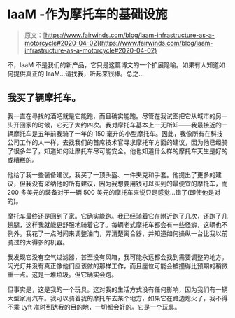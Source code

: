 # IaaM -作为摩托车的基础设施

> 原文：[https://www.fairwinds.com/blog/iaam-infrastructure-as-a-motorcycle#2020-04-02](https://www.fairwinds.com/blog/iaam-infrastructure-as-a-motorcycle#2020-04-02)

不，IaaM 不是我们的新产品，它只是这篇博文的一个扩展隐喻。如果有人知道如何提供真正的 IaaM…请找我，听起来很棒。总之…

## **我买了辆摩托车。**

我一直在寻找的酒吧就是它能跑，而且确实能跑。尽管在我试图把它从城市的另一头开回家的时候，它死了大约四次。我对摩托车基本上一无所知——我最接近的一辆摩托车是五年前我骑了一年的 150 毫升的小型摩托车。因此，我像所有在科技公司工作的人一样，去找我们的首席技术官寻求摩托车方面的建议，因为他已经骑了很多年了，知道如何让摩托车尽可能安全。他也知道什么样的摩托车天生是好的或糟糕的。

他给了我一些装备建议，我买了一顶头盔、一件夹克和手套。他提出了更多的建议，但我没有采纳他的所有建议，因为我想要用钱可以买到的最便宜的摩托车，而 200 多美元的装备对于一辆 500 美元的摩托车来说只是感觉…错了(即使他是对的)。

摩托车最终还是回到了家。它确实能跑。我已经骑着它在附近跑了几次，还跑了几趟腿，这样我就能更舒服地骑着它了。每辆老式摩托车都会有一些怪癖，这辆也不例外。我花了一点时间来调整油门，弄清楚离合器，并知道如何操纵一台比我以前骑过的大得多的机器。

我发现它没有空气过滤器，甚至没有风箱，我可能永远都会找到需要调整的地方。闪光灯并没有真正像他们应该做的那样工作，而且座位可能会被撞得比预期的稍微重一点。这是一堆垃圾。但它确实会跑。

但事实是，这是我的一个玩具。这对我的生活方式没有任何影响，因为我们有一辆大型家用汽车。我可以骑着我的摩托车去某个地方，如果它在路边熄火了，我不得不乘 Lyft 准时到达我的目的地，一切都会好的。它是一个玩具。